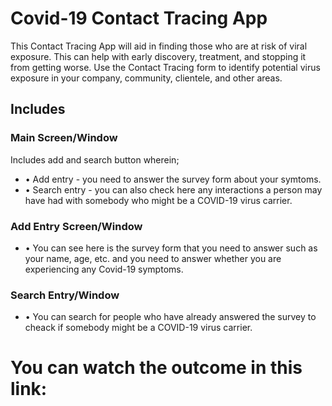 # Covid-19 Contact Tracing App
This Contact Tracing App will aid in finding those who are at risk of viral exposure. This can help with early discovery, treatment, and stopping it from getting worse. Use the Contact Tracing form to identify potential virus exposure in your company, community, clientele, and other areas.

## Includes

### Main Screen/Window
Includes add and search button wherein;
* • Add entry - you need to answer the survey form about your symtoms.
* • Search entry - you can also check here any interactions a person may have had with somebody who might be a COVID-19 virus carrier.

### Add Entry Screen/Window
* • You can see here is the survey form that you need to answer such as your name, age, etc. and you need to answer whether you are experiencing any Covid-19 symptoms.

### Search Entry/Window
* • You can search for people who have already answered the survey to cheack if somebody might be a COVID-19 virus carrier.

# You can watch the outcome in this link:
```

```